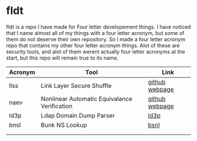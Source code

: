 # fldt
fldt is a repo I have made for Four letter developement things. I have noticed that I name almost all of my things with a four letter acronym, but some of them do not deserve their own repository. So I made a four letter acronym repo that contains my other four letter acronym things.
Alot of these are security tools, and alot of them werent actually four letter acronyms at the start, but this repo will remain true to its name.

| Acronym | Tool                                         | Link                                                                       |
|---------|----------------------------------------------|----------------------------------------------------------------------------|
| llss    | Link Layer Secure Shuffle                    | [github](https://github.com/Thomas-Quig/llss) [webpage](https://llsspage)  |
| naev    | Nonlinear Automatic Equivalance Verification | [github](https://github.com/Thomas-Quig/naev) [webpage](https://naev.page) |
| ld3p    | Ldap Domain Dump Parser                      | [ld3p](https://github.com/Thomas-Quig/ld3p)                                |
| bnsl    | Bunk NS Lookup                               | [bsnl](#)                                                                  |
|         |                                              |                                                                            |
|         |                                              |                                                                            |
